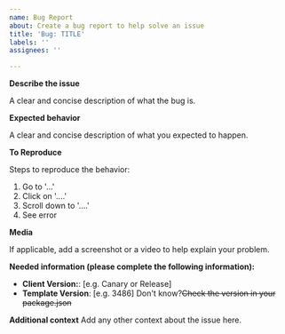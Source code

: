 ```yaml
---
name: Bug Report
about: Create a bug report to help solve an issue
title: 'Bug: TITLE'
labels: ''
assignees: ''

---
```


**Describe the issue**

A clear and concise description of what the bug is.

**Expected behavior**

A clear and concise description of what you expected to happen.

**To Reproduce**

Steps to reproduce the behavior:
1. Go to '...'
2. Click on '....'
3. Scroll down to '....'
4. See error


**Media**

If applicable, add a screenshot or a video to help explain your problem.

**Needed information (please complete the following information):**
- **Client Version:**: [e.g. Canary or Release]
- **Template Version**: [e.g. 3486] Don't know?~~Check the version in your package.json~~

**Additional context**
Add any other context about the issue here.
